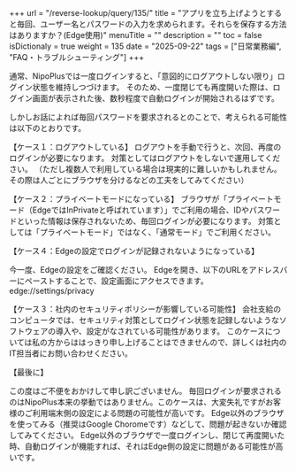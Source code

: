 +++
url = "/reverse-lookup/query/135/"
title = "アプリを立ち上げようとすると毎回、ユーザー名とパスワードの入力を求められます。それらを保存する方法はありますか？(Edge使用)"
menuTitle = ""
description = ""
toc = false
isDictionaly = true
weight = 135
date = "2025-09-22"
tags = ["日常業務編", "FAQ・トラブルシューティング"]
+++

通常、NipoPlusでは一度ログインすると、「意図的にログアウトしない限り」ログイン状態を維持しつづけます。
そのため、一度閉じても再度開いた際は、ログイン画面が表示された後、数秒程度で自動ログインが開始されるはずです。

しかしお話によれば毎回パスワードを要求されるとのことで、考えられる可能性は以下のとおりです。

【ケース１：ログアウトしている】
ログアウトを手動で行うと、次回、再度のログインが必要になります。
対策としてはログアウトをしないで運用してください。
（ただし複数人で利用している場合は現実的に難しいかもしれません。その際は人ごとにブラウザを分けるなどの工夫をしてみてください）

【ケース２：プライベートモードになっている】
ブラウザが「プライベートモード（EdgeではInPrivateと呼ばれています）」でご利用の場合、IDやパスワードといった情報は保存されないため、毎回ログインが必要になります。
対策としては「プライベートモード」ではなく、「通常モード」でご利用ください。

【ケース４：Edgeの設定でログインが記録されないようになっている】

今一度、Edgeの設定をご確認ください。
Edgeを開き、以下のURLをアドレスバーにペーストすることで、設定画面にアクセスできます。
edge://settings/privacy

【ケース３：社内のセキュリティポリシーが影響している可能性】
会社支給のコンピュータでは、セキュリティ対策としてログイン状態を記録しないようなソフトウェアの導入や、設定がなされている可能性があります。
このケースについては私の方からははっきり申し上げることはできませんので、詳しくは社内のIT担当者にお問い合わせください。

【最後に】

この度はご不便をおかけして申し訳ございません。
毎回ログインが要求されるのはNipoPlus本来の挙動ではありません。このケースは、大変失礼ですがお客様のご利用端末側の設定による問題の可能性が高いです。
Edge以外のブラウザを使ってみる（推奨はGoogle Choromeです）などして、問題が起きないか確認してみてください。
Edge以外のブラウザで一度ログインし、閉じて再度開いた時、自動ログインが機能すれば、それはEdge側の設定に問題がある可能性が高いです。

